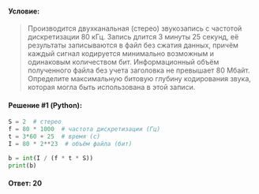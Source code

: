 #### Условие:

> Производится двухканальная (стерео) звукозапись с частотой дискретизации 80 кГц. Запись длится 3 минуты 25 секунд, её результаты записываются в файл без сжатия данных, причём каждый сигнал кодируется минимально возможным и одинаковым количеством бит. Информационный объём полученного файла без учета заголовка не превышает 80 Мбайт. Определите максимальную битовую глубину кодирования звука, которая могла быть использована в этой записи.

#### Решение #1 (Python):
```python
S = 2  # стерео
f = 80 * 1000  # частота дискретизации (Гц)
t = 3*60 + 25  # время (с)
I = 80 * 2**23  # объём файла (бит)

b = int(I / (f * t * S))
print(b)
```

#### Ответ: 20
